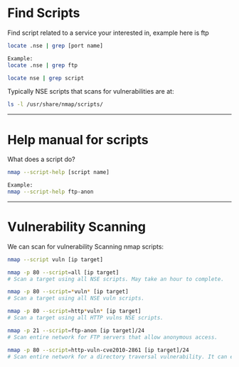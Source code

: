 # Find Scripts
Find script related to a service your interested in, example here is ftp
```bash
locate .nse | grep [port name]

Example: 
locate .nse | grep ftp
```

```bash
locate nse | grep script
```

Typically NSE scripts that scans for vulnerabilities are at:
```bash
ls -l /usr/share/nmap/scripts/
```
---
# Help manual for scripts
What does a script do?
```bash
nmap --script-help [script name]

Example:
nmap --script-help ftp-anon
```
---
# Vulnerability Scanning
We can scan for vulnerability Scanning nmap scripts:
```bash
nmap --script vuln [ip target]
```

```bash
nmap -p 80 --script=all [ip target]
# Scan a target using all NSE scripts. May take an hour to complete.
```

```bash
nmap -p 80 --script=*vuln* [ip target]
# Scan a target using all NSE vuln scripts.
```

```bash
nmap -p 80 --script=http*vuln* [ip target]
# Scan a target using all HTTP vulns NSE scripts.
```

```bash
nmap -p 21 --script=ftp-anon [ip target]/24
# Scan entire network for FTP servers that allow anonymous access.
```

```bash
nmap -p 80 --script=http-vuln-cve2010-2861 [ip target]/24
# Scan entire network for a directory traversal vulnerability. It can even retrieve admin's password hash.
```